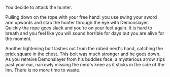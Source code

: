 You decide to attack the hunter.


Pulling down on the rope with your free hand: you use swing your sword arm upwards and stab the hunter through the eye with Demonslayer. Quickly the rope goes slack and you're on your feet again. It is hard to breath and you feel like you will sound horrible for days but you are alive for the moment.


Another lightening bolt lashes out from the robed nerd's hand, catching the prick square in the chest. This bolt was much stronger and he goes down. As you retreive Demonslayer from his buddies face, a mysterious arrow zips past your ear, narrowly missing the nerd's knee as it sticks in the side of the Inn. There is no more time to waste.


